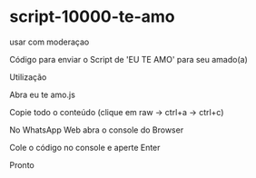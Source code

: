 # script-10000-te-amo

usar com moderaçao

Código para enviar o Script de 'EU TE AMO' para seu amado(a)

Utilização

Abra eu te amo.js

Copie todo o conteúdo (clique em raw -> ctrl+a -> ctrl+c)

No WhatsApp Web abra o console do Browser

Cole o código no console e aperte Enter

Pronto
